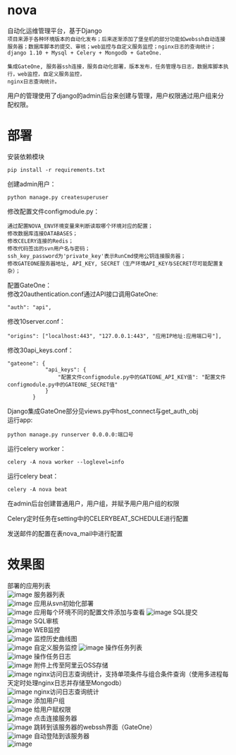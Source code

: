 # nova
自动化运维管理平台，基于Django<br>
`项目来源于各种环境版本的自动化发布；后来逐渐添加了堡垒机的部分功能如webssh自动连接服务器；数据库脚本的提交、审核；web监控与自定义服务监控；nginx日志的查询统计；`<br>
 `django 1.10 + Mysql + Celery + Mongodb + GateOne.`<br>

    集成GateOne, 服务器ssh连接，服务自动化部署，版本发布，任务管理与日志，数据库脚本执行，web监控，自定义服务监控，
    nginx日志查询统计。

用户的管理使用了django的admin后台来创建与管理，用户权限通过用户组来分配权限。

# 部署
安装依赖模块<br>

    pip install -r requirements.txt

创建admin用户：<br>

    python manage.py createsuperuser

修改配置文件configmodule.py：<br>

    通过配置NOVA_ENV环境变量来判断读取哪个环境对应的配置；
    修改数据库连接DATABASES；
    修改CELERY连接的Redis；
    修改代码签出的svn用户名与密码；
    ssh_key_password为'private_key'表示RunCmd使用公钥连接服务器；
    修改GATEONE服务器地址, API_KEY, SECRET（生产环境API_KEY与SECRET尽可能配置复杂）；

配置GateOne：<br>
修改20authentication.conf通过API接口调用GateOne:

    "auth": "api",

修改10server.conf：<br>

    "origins": ["localhost:443", "127.0.0.1:443", "应用IP地址:应用端口号"],

修改30api_keys.conf：<br>

    "gateone": {
                "api_keys": {
                    "配置文件configmodule.py中的GATEONE_API_KEY值": "配置文件configmodule.py中的GATEONE_SECRET值"
                }
            }

Django集成GateOne部分见views.py中host_connect与get_auth_obj<br>
运行app:<br>

    python manage.py runserver 0.0.0.0:端口号

运行celery worker：<br>

    celery -A nova worker --loglevel=info

运行celery beat：<br>

    celery -A nova beat

在admin后台创建普通用户，用户组，并赋予用户用户组的权限<br>

Celery定时任务在setting中的CELERYBEAT_SCHEDULE进行配置<br>

发送邮件的配置在表nova_mail中进行配置<br>

# 效果图
部署的应用列表<br>
![image](https://raw.githubusercontent.com/qiuyy128/nova/master/screenshoot/捕获.JPG)
服务器列表<br>
![image](https://raw.githubusercontent.com/qiuyy128/nova/master/screenshoot/捕获2.JPG)
应用从svn初始化部署<br>
![image](https://raw.githubusercontent.com/qiuyy128/nova/master/screenshoot/捕获3.JPG)
应用每个环境不同的配置文件添加与查看
![image](https://raw.githubusercontent.com/qiuyy128/nova/master/screenshoot/捕获4.JPG)
SQL提交<br>
![image](https://raw.githubusercontent.com/qiuyy128/nova/master/screenshoot/捕获5.JPG)
SQL审核<br>
![image](https://raw.githubusercontent.com/qiuyy128/nova/master/screenshoot/捕获6.JPG)
WEB监控<br>
![image](https://raw.githubusercontent.com/qiuyy128/nova/master/screenshoot/捕获7.JPG)
监控历史曲线图<br>
![image](https://raw.githubusercontent.com/qiuyy128/nova/master/screenshoot/捕获8.JPG)
自定义服务监控
![image](https://raw.githubusercontent.com/qiuyy128/nova/master/screenshoot/捕获9.JPG)
操作任务列表<br>
![image](https://raw.githubusercontent.com/qiuyy128/nova/master/screenshoot/捕获10.JPG)
操作任务日志<br>
![image](https://raw.githubusercontent.com/qiuyy128/nova/master/screenshoot/捕获11.JPG)
附件上传至阿里云OSS存储<br>
![image](https://raw.githubusercontent.com/qiuyy128/nova/master/screenshoot/捕获12.JPG)
nginx访问日志查询统计，支持单项条件与组合条件查询（使用多进程每天定时处理nginx日志并存储至Mongodb）<br>
![image](https://raw.githubusercontent.com/qiuyy128/nova/master/screenshoot/捕获13.JPG)
nginx访问日志查询统计<br>
![image](https://raw.githubusercontent.com/qiuyy128/nova/master/screenshoot/捕获14.JPG)
添加用户组<br>
![image](https://raw.githubusercontent.com/qiuyy128/nova/master/screenshoot/捕获15.JPG)
给用户赋权限<br>
![image](https://raw.githubusercontent.com/qiuyy128/nova/master/screenshoot/捕获16.JPG)
点击连接服务器<br>
![image](https://raw.githubusercontent.com/qiuyy128/nova/master/screenshoot/捕获17.JPG)
跳转到该服务器的webssh界面（GateOne）<br>
![image](https://raw.githubusercontent.com/qiuyy128/nova/master/screenshoot/捕获18.JPG)
自动登陆到该服务器<br>
![image](https://raw.githubusercontent.com/qiuyy128/nova/master/screenshoot/捕获19.JPG)
